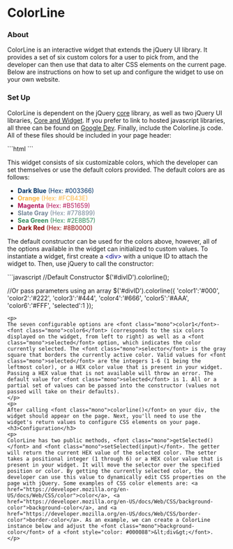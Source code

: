 ColorLine
=========
<h3>About</h3>
<p>
	ColorLine is an interactive widget that extends the jQuery UI library. It provides a set of six custom colors for a user to pick from, and the developer can then use that data to alter CSS elements on the current page. Below are instructions on how to set up and configure the widget to use on your own website.
</p>
<h3>Set Up</h3>
<p>
ColorLine is dependent on the jQuery <a href="http://jquery.com/download/">core</a> library, as well as two jQuery UI libraries, <a href="http://jqueryui.com/download/#!version=1.10.3&components=1100000000000000000000000000000000">Core and Widget</a>. If you prefer to link to hosted javascript libraries, all three can be found on <a href="https://developers.google.com/speed/libraries/devguide?hl=fr-FR">Google Dev</a>. Finally, include the Colorline.js code. All of these files should be included in your page header:
</p>
```html
<script src="//ajax.googleapis.com/ajax/libs/jquery/1.10.1/jquery.min.js"></script>
<script src="//ajax.googleapis.com/ajax/libs/jqueryui/1.10.3/jquery-ui.min.js"></script>
<script src="/jquery.ui.colorline.js"></script>
```
<p>
This widget consists of six customizable colors, which the developer can set themselves or use the default colors provided. The default colors are as follows:
</p>
<p>
	<ul>
		<li><font style="color: #003366"><strong>Dark Blue</strong> (Hex: #003366)</font></li>
		<li><font style="color: #FCB43E"><strong>Orange</strong> (Hex: #FCB43E)</font></li>
		<li><font style="color: #B51659"><strong>Magenta</strong> (Hex: #B51659)</font></li>
		<li><font style="color: #778899"><strong>Slate Gray</strong> (Hex: #778899)</font></li>
		<li><font style="color: #2E8B57"><strong>Sea Green</strong> (Hex: #2E8B57)</font></li>
		<li><font style="color: #8B0000"><strong>Dark Red</strong> (Hex: #8B0000)</font></li>
	</ul>
</p>
<p>
The default constructor can be used for the colors above, however, all of the options available in the widget can initialized to custom values. To instantiate a widget, first create a <font style="color: #000088">&lt;div&gt;</font> with a unique ID to attach the widget to. Then, use jQuery to call the constructor:
</p>
```javascript
//Default Constructor
$('#divID').colorline();

//Or pass parameters using an array
$('#divID').colorline({
	'color1':'#000',
	'color2':'#222',
	'color3':'#444',
	'color4':'#666',
	'color5':'#AAA',
	'color6':'#FFF',
	'selected':1
});
```
<p>
The seven configurable options are <font class="mono">color1</font>-<font class="mono">color6</font> (corresponds to the six colors displayed on the widget, from left to right) as well as a <font class="mono">selected</font> option, which indicates the color currently selected. The <font class="mono">selector</font> is the gray square that borders the currently active color. Valid values for <font class="mono">selected</font> are the integers 1-6 (1 being the leftmost color), or a HEX color value that is present in your widget. Passing a HEX value that is not available will throw an error. The default value for <font class="mono">selected</font> is 1. All or a partial set of values can be passed into the constructor (values not passed will take on their defaults).
</p>
<p>
After calling <font class="mono">colorline()</font> on your div, the widget should appear on the page. Next, you'll need to use the widget's return values to configure CSS elements on your page.
<h3>Configuration</h3>
<p>
ColorLine has two public methods, <font class="mono">getSelected()</font> and <font class="mono">setSelected(input)</font>. The getter will return the current HEX value of the selected color. The setter takes a positional integer (1 through 6) or a HEX color value that is present in your widget. It will move the selector over the specified position or color. By getting the currently selected color, the developer can use this value to dynamically edit CSS properties on the page with jQuery. Some examples of CSS color elements are: <a href="https://developer.mozilla.org/en-US/docs/Web/CSS/color">color</a>, <a href="https://developer.mozilla.org/en-US/docs/Web/CSS/background-color">background-color</a>, and <a href="https://developer.mozilla.org/en-US/docs/Web/CSS/border-color">border-color</a>. As an example, we can create a ColorLine instance below and adjust the <font class="mono">background-color</font> of a <font style="color: #000088">&lt;div&gt;</font>.
</p>
